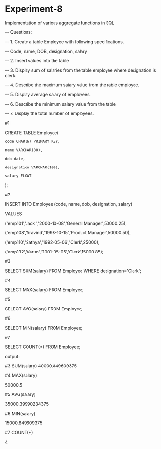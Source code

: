 # Experiment-8

Implementation of various aggregate functions in SQL

-- Questions:

-- 1. Create a table Employee with following specifications.

--    Code, name, DOB, designation, salary

-- 2. Insert values into the table

-- 3. Display sum of salaries from the table employee where designation is clerk.

-- 4. Describe the maximum salary value from the table employee.

-- 5. Display average salary of employees

-- 6. Describe the minimum salary value from the table

-- 7. Display the total number of employees.

#1 

CREATE TABLE Employee(

    code CHAR(6) PRIMARY KEY,

    name VARCHAR(80),

    dob date,

    designation VARCHAR(100),

    salary FLOAT

);

#2

INSERT INTO Employee (code, name, dob, designation, salary)

VALUES

('emp101','Jack ','2000-10-08','General Manager',50000.25),

('emp108','Aravind','1998-10-15','Product Manager',50000.50),

('emp110','Sathya','1992-05-06','Clerk',25000),

('emp132','Varun','2001-05-05','Clerk',15000.85);

#3

SELECT SUM(salary) FROM Employee WHERE designation='Clerk';

#4

SELECT MAX(salary) FROM Employee;

#5

SELECT AVG(salary) FROM Employee;

#6

SELECT MIN(salary) FROM Employee;

#7

SELECT COUNT(*) FROM Employee;






output:

#3
SUM(salary)
40000.849609375


#4
MAX(salary)

50000.5


#5
AVG(salary)

35000.39990234375


#6
MIN(salary)

15000.849609375


#7
COUNT(*)

4






 
   
 


























